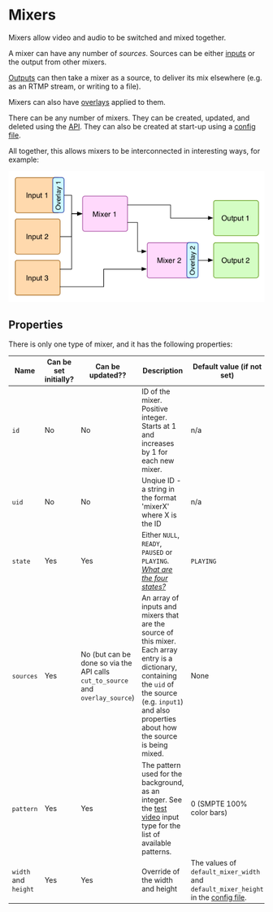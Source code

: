 # Mixers
Mixers allow video and audio to be switched and mixed together.

A mixer can have any number of *sources*. Sources can be either [inputs](inputs.md) or the output from other mixers.

[Outputs](outputs.md) can then take a mixer as a source, to deliver its mix elsewhere (e.g. as an RTMP stream, or writing to a file).

Mixers can also have [overlays](overlays.md) applied to them.

There can be any number of mixers. They can be created, updated, and deleted using the [API](api.md). They can also be created at start-up using a [config file](config_file.md).

All together, this allows mixers to be interconnected in interesting ways, for example:

![Example of connected blocks](assets/blocks_example.png "Example of connected blocks")

## Properties
There is only one type of mixer, and it has the following properties:

| Name | Can be set initially? | Can be updated?? | Description | Default value (if not set) |
| ---- | --------------------- | ---------------- | ----------- | -------------------------- |
| `id` | No | No | ID of the mixer. Positive integer. Starts at 1 and increases by 1 for each new mixer. | n/a  |
| `uid` | No | No | Unqiue ID - a string in the format 'mixerX' where X is the ID | n/a  |
| `state` | Yes | Yes | Either `NULL`, `READY`, `PAUSED` or `PLAYING`. [_What are the four states?_](faq.md#what-are-the-four-states) | `PLAYING` |
| `sources` | Yes | No (but can be done so via the API calls `cut_to_source` and `overlay_source`) | An array of inputs and mixers that are the source of this mixer. Each array entry is a dictionary, containing the `uid` of the source (e.g. `input1`) and also properties about how the source is being mixed. | None |
| `pattern` | Yes | Yes | The pattern used for the background, as an integer. See the [test video](inputs.md#test-video) input type for the list of available patterns. | 0 (SMPTE 100% color bars) |
| `width` and `height` | Yes | Yes | Override of the width and height | The values of `default_mixer_width` and `default_mixer_height` in the [config file](config_file.md). |
